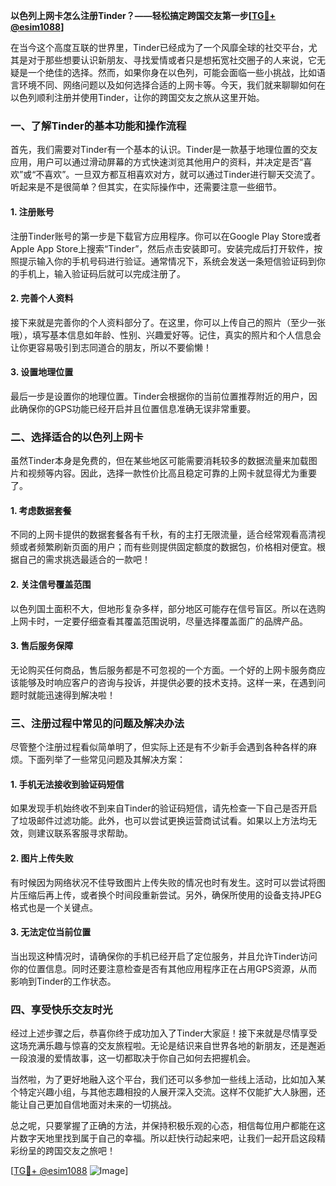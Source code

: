 **以色列上网卡怎么注册Tinder？——轻松搞定跨国交友第一步[[TG💪+ @esim1088](https://t.me/s/esim1088)]**

在当今这个高度互联的世界里，Tinder已经成为了一个风靡全球的社交平台，尤其是对于那些想要认识新朋友、寻找爱情或者只是想拓宽社交圈子的人来说，它无疑是一个绝佳的选择。然而，如果你身在以色列，可能会面临一些小挑战，比如语言环境不同、网络问题以及如何选择合适的上网卡等。今天，我们就来聊聊如何在以色列顺利注册并使用Tinder，让你的跨国交友之旅从这里开始。

### 一、了解Tinder的基本功能和操作流程

首先，我们需要对Tinder有一个基本的认识。Tinder是一款基于地理位置的交友应用，用户可以通过滑动屏幕的方式快速浏览其他用户的资料，并决定是否“喜欢”或“不喜欢”。一旦双方都互相喜欢对方，就可以通过Tinder进行聊天交流了。听起来是不是很简单？但其实，在实际操作中，还需要注意一些细节。

#### 1. 注册账号
注册Tinder账号的第一步是下载官方应用程序。你可以在Google Play Store或者Apple App Store上搜索“Tinder”，然后点击安装即可。安装完成后打开软件，按照提示输入你的手机号码进行验证。通常情况下，系统会发送一条短信验证码到你的手机上，输入验证码后就可以完成注册了。

#### 2. 完善个人资料
接下来就是完善你的个人资料部分了。在这里，你可以上传自己的照片（至少一张哦），填写基本信息如年龄、性别、兴趣爱好等。记住，真实的照片和个人信息会让你更容易吸引到志同道合的朋友，所以不要偷懒！

#### 3. 设置地理位置
最后一步是设置你的地理位置。Tinder会根据你的当前位置推荐附近的用户，因此确保你的GPS功能已经开启并且位置信息准确无误非常重要。

### 二、选择适合的以色列上网卡

虽然Tinder本身是免费的，但在某些地区可能需要消耗较多的数据流量来加载图片和视频等内容。因此，选择一款性价比高且稳定可靠的上网卡就显得尤为重要了。

#### 1. 考虑数据套餐
不同的上网卡提供的数据套餐各有千秋，有的主打无限流量，适合经常观看高清视频或者频繁刷新页面的用户；而有些则提供固定额度的数据包，价格相对便宜。根据自己的需求挑选最适合的一款吧！

#### 2. 关注信号覆盖范围
以色列国土面积不大，但地形复杂多样，部分地区可能存在信号盲区。所以在选购上网卡时，一定要仔细查看其覆盖范围说明，尽量选择覆盖面广的品牌产品。

#### 3. 售后服务保障
无论购买任何商品，售后服务都是不可忽视的一个方面。一个好的上网卡服务商应该能够及时响应客户的咨询与投诉，并提供必要的技术支持。这样一来，在遇到问题时就能迅速得到解决啦！

### 三、注册过程中常见的问题及解决办法

尽管整个注册过程看似简单明了，但实际上还是有不少新手会遇到各种各样的麻烦。下面列举了一些常见问题及其解决方案：

#### 1. 手机无法接收到验证码短信
如果发现手机始终收不到来自Tinder的验证码短信，请先检查一下自己是否开启了垃圾邮件过滤功能。此外，也可以尝试更换运营商试试看。如果以上方法均无效，则建议联系客服寻求帮助。

#### 2. 图片上传失败
有时候因为网络状况不佳导致图片上传失败的情况也时有发生。这时可以尝试将图片压缩后再上传，或者换个时间段重新尝试。另外，确保所使用的设备支持JPEG格式也是一个关键点。

#### 3. 无法定位当前位置
当出现这种情况时，请确保你的手机已经开启了定位服务，并且允许Tinder访问你的位置信息。同时还要注意检查是否有其他应用程序正在占用GPS资源，从而影响到Tinder的工作状态。

### 四、享受快乐交友时光

经过上述步骤之后，恭喜你终于成功加入了Tinder大家庭！接下来就是尽情享受这场充满乐趣与惊喜的交友旅程啦。无论是结识来自世界各地的新朋友，还是邂逅一段浪漫的爱情故事，这一切都取决于你自己如何去把握机会。

当然啦，为了更好地融入这个平台，我们还可以多参加一些线上活动，比如加入某个特定兴趣小组，与其他志趣相投的人展开深入交流。这样不仅能扩大人脉圈，还能让自己更加自信地面对未来的一切挑战。

总之呢，只要掌握了正确的方法，并保持积极乐观的心态，相信每位用户都能在这片数字天地里找到属于自己的幸福。所以赶快行动起来吧，让我们一起开启这段精彩纷呈的跨国交友之旅吧！

[[TG💪+ @esim1088](https://t.me/s/esim1088) ![Image](https://i.postimg.cc/4NQfJmqS/Snipaste-2025-05-13-00-14-12.png)]